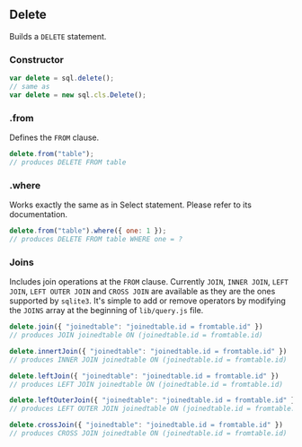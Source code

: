 ## Delete

Builds a `DELETE` statement.

### Constructor

```js
var delete = sql.delete();
// same as
var delete = new sql.cls.Delete();
```

### .from

Defines the `FROM` clause.

```js
delete.from("table");
// produces DELETE FROM table
```

### .where

Works exactly the same as in Select statement. Please refer to its documentation.

```js
delete.from("table").where({ one: 1 });
// produces DELETE FROM table WHERE one = ?
```

### Joins

Includes join operations at the `FROM` clause. Currently `JOIN`, `INNER JOIN`, `LEFT JOIN`, `LEFT OUTER JOIN` and `CROSS JOIN` are available as they are the ones supported by `sqlite3`. It's simple to add or remove operators by modifying the `JOINS` array at the beginning of `lib/query.js` file.

```js
delete.join({ "joinedtable": "joinedtable.id = fromtable.id" })
// produces JOIN joinedtable ON (joinedtable.id = fromtable.id)
```

```js
delete.innertJoin({ "joinedtable": "joinedtable.id = fromtable.id" })
// produces INNER JOIN joinedtable ON (joinedtable.id = fromtable.id)
```

```js
delete.leftJoin({ "joinedtable": "joinedtable.id = fromtable.id" })
// produces LEFT JOIN joinedtable ON (joinedtable.id = fromtable.id)
```

```js
delete.leftOuterJoin({ "joinedtable": "joinedtable.id = fromtable.id" })
// produces LEFT OUTER JOIN joinedtable ON (joinedtable.id = fromtable.id)
```

```js
delete.crossJoin({ "joinedtable": "joinedtable.id = fromtable.id" })
// produces CROSS JOIN joinedtable ON (joinedtable.id = fromtable.id)
```
